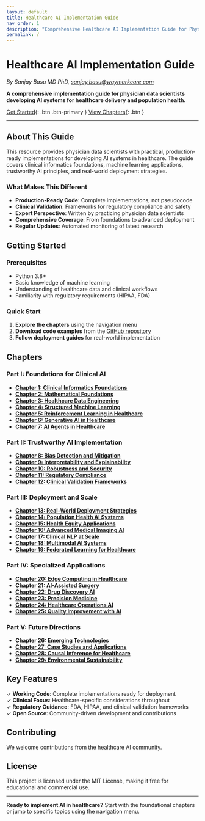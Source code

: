 ```yaml
---
layout: default
title: Healthcare AI Implementation Guide
nav_order: 1
description: "Comprehensive Healthcare AI Implementation Guide for Physician Data Scientists"
permalink: /
---
```


# Healthcare AI Implementation Guide

*By Sanjay Basu MD PhD, sanjay.basu@waymarkcare.com*

**A comprehensive implementation guide for physician data scientists developing AI systems for healthcare delivery and population health.**

[Get Started](#getting-started){: .btn .btn-primary } [View Chapters](#chapters){: .btn }

---

## About This Guide

This resource provides physician data scientists with practical, production-ready implementations for developing AI systems in healthcare. The guide covers clinical informatics foundations, machine learning applications, trustworthy AI principles, and real-world deployment strategies.

### What Makes This Different

- **Production-Ready Code**: Complete implementations, not pseudocode
- **Clinical Validation**: Frameworks for regulatory compliance and safety
- **Expert Perspective**: Written by practicing physician data scientists
- **Comprehensive Coverage**: From foundations to advanced deployment
- **Regular Updates**: Automated monitoring of latest research

## Getting Started

### Prerequisites

- Python 3.8+
- Basic knowledge of machine learning
- Understanding of healthcare data and clinical workflows
- Familiarity with regulatory requirements (HIPAA, FDA)

### Quick Start

1. **Explore the chapters** using the navigation menu
2. **Download code examples** from the [GitHub repository](https://github.com/sanjaybasu-waymark/healthcare-ai-book)
3. **Follow deployment guides** for real-world implementation

## Chapters

### Part I: Foundations for Clinical AI
- **[Chapter 1: Clinical Informatics Foundations](/healthcare-ai-book/chapters/01-clinical-informatics/)**
- **[Chapter 2: Mathematical Foundations](/healthcare-ai-book/chapters/02-mathematical-foundations/)**
- **[Chapter 3: Healthcare Data Engineering](/healthcare-ai-book/chapters/03-healthcare-data-engineering/)**
- **[Chapter 4: Structured Machine Learning](/healthcare-ai-book/chapters/04-structured-ml-clinical/)**
- **[Chapter 5: Reinforcement Learning in Healthcare](/healthcare-ai-book/chapters/05-reinforcement-learning-healthcare/)**
- **[Chapter 6: Generative AI in Healthcare](/healthcare-ai-book/chapters/06-generative-ai-healthcare/)**
- **[Chapter 7: AI Agents in Healthcare](/healthcare-ai-book/chapters/07-ai-agents-healthcare/)**

### Part II: Trustworthy AI Implementation
- **[Chapter 8: Bias Detection and Mitigation](/healthcare-ai-book/chapters/08-bias-detection-mitigation/)**
- **[Chapter 9: Interpretability and Explainability](/healthcare-ai-book/chapters/09-interpretability-explainability/)**
- **[Chapter 10: Robustness and Security](/healthcare-ai-book/chapters/10-robustness-security/)**
- **[Chapter 11: Regulatory Compliance](/healthcare-ai-book/chapters/11-regulatory-compliance/)**
- **[Chapter 12: Clinical Validation Frameworks](/healthcare-ai-book/chapters/12-clinical-validation-frameworks/)**

### Part III: Deployment and Scale
- **[Chapter 13: Real-World Deployment Strategies](/healthcare-ai-book/chapters/13-real-world-deployment-strategies/)**
- **[Chapter 14: Population Health AI Systems](/healthcare-ai-book/chapters/14-population-health-ai-systems/)**
- **[Chapter 15: Health Equity Applications](/healthcare-ai-book/chapters/15-health-equity-applications/)**
- **[Chapter 16: Advanced Medical Imaging AI](/healthcare-ai-book/chapters/16-advanced-medical-imaging-ai/)**
- **[Chapter 17: Clinical NLP at Scale](/healthcare-ai-book/chapters/17-clinical-nlp-at-scale/)**
- **[Chapter 18: Multimodal AI Systems](/healthcare-ai-book/chapters/18-multimodal-ai-systems/)**
- **[Chapter 19: Federated Learning for Healthcare](/healthcare-ai-book/chapters/19-federated-learning-healthcare/)**

### Part IV: Specialized Applications
- **[Chapter 20: Edge Computing in Healthcare](/healthcare-ai-book/chapters/20-edge-computing-healthcare/)**
- **[Chapter 21: AI-Assisted Surgery](/healthcare-ai-book/chapters/21-ai-assisted-surgery-and-robotic-applications/)**
- **[Chapter 22: Drug Discovery AI](/healthcare-ai-book/chapters/22-drug-discovery-and-development-with-ai/)**
- **[Chapter 23: Precision Medicine](/healthcare-ai-book/chapters/23-precision-medicine-and-personalized-healthcare/)**
- **[Chapter 24: Healthcare Operations AI](/healthcare-ai-book/chapters/24-healthcare-operations-and-resource-optimization/)**
- **[Chapter 25: Quality Improvement with AI](/healthcare-ai-book/chapters/25-quality-improvement-and-patient-safety/)**

### Part V: Future Directions
- **[Chapter 26: Emerging Technologies](/healthcare-ai-book/chapters/26-emerging-technologies-and-future-directions/)**
- **[Chapter 27: Case Studies and Applications](/healthcare-ai-book/chapters/27-case-studies-and-real-world-applications/)**
- **[Chapter 28: Causal Inference for Healthcare](/healthcare-ai-book/chapters/28-causal-inference-in-healthcare-ai/)**
- **[Chapter 29: Environmental Sustainability](/healthcare-ai-book/chapters/29-environmental-sustainability-in-healthcare-ai/)**

## Key Features

✓ **Working Code**: Complete implementations ready for deployment  
✓ **Clinical Focus**: Healthcare-specific considerations throughout  
✓ **Regulatory Guidance**: FDA, HIPAA, and clinical validation frameworks  
✓ **Open Source**: Community-driven development and contributions  

## Contributing

We welcome contributions from the healthcare AI community.

## License

This project is licensed under the MIT License, making it free for educational and commercial use.

---

**Ready to implement AI in healthcare?** Start with the foundational chapters or jump to specific topics using the navigation menu.

<!-- Force rebuild 2025-09-27T12:01:24.553073 -->
